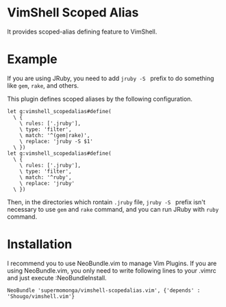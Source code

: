 # VimShell Scoped Alias

It provides scoped-alias defining feature to VimShell.

# Example

If you are using JRuby, you need to add `jruby -S ` prefix to do something like `gem`, `rake`, and others.

This plugin defines scoped aliases by the following configuration.

    let g:vimshell_scopedalias#define(
      \ {
        \ rules: ['.jruby'],
        \ type: 'filter',
        \ match: '^(gem|rake)',
        \ replace: 'jruby -S $1'
      \ })
    let g:vimshell_scopedalias#define(
      \ {
        \ rules: ['.jruby'],
        \ type: 'filter',
        \ match: '^ruby',
        \ replace: 'jruby'
      \ })


Then, in the directories which rontain `.jruby` file, `jruby -S ` prefix isn't necessary to use `gem` and `rake` command, and you can run JRuby with `ruby` command.



# Installation

I recommend you to use NeoBundle.vim to manage Vim Plugins.
If you are using NeoBundle.vim, you only need to write following lines to your .vimrc and just execute :NeoBundleInstall.

    NeoBundle 'supermomonga/vimshell-scopedalias.vim', {'depends' : 'Shougo/vimshell.vim'}



